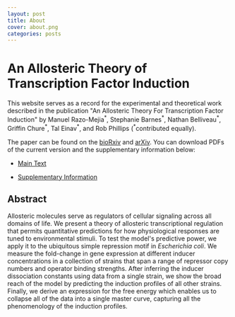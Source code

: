 ```yaml
---
layout: post
title: About
cover: about.png
categories: posts
---
```

# An Allosteric Theory of Transcription Factor Induction
This website serves as a record for the experimental and theoretical work described in the publication "An Allosteric Theory For Transcription Factor Induction" by Manuel Razo-Mejia<sup>\*</sup>, Stephanie Barnes<sup>\*</sup>, Nathan Belliveau<sup>\*</sup>, Griffin Chure<sup>\*</sup>, Tal Einav<sup>\*</sup>, and Rob Phillips (<sup>\*</sup>contributed equally).


The paper can be found on the [bioRxiv](http://biorxiv.org/content/early/2017/02/22/111013) and [arXiv](https://arxiv.org/abs/1702.07460).  You can download PDFs of the current version and the supplementary information below:

* [Main Text](http://www.rpgroup.caltech.edu/publications/RazoMejia_et_al_2017.pdf)

* [Supplementary Information](http://www.rpgroup.caltech.edu/publications/RazoMejia_et_al_2017_SI.pdf)


## Abstract

Allosteric molecules serve as regulators of cellular signaling across all
domains of life.  We present a theory of allosteric transcriptional regulation
that permits quantitative predictions for how physiological responses are tuned to environmental stimuli. To test the model's predictive
power, we apply it to the ubiquitous simple repression motif in *Escherichia coli*. We
measure the fold-change in gene expression at different inducer concentrations in a collection of strains that span a range of
repressor copy numbers and operator binding strengths. After inferring the inducer dissociation constants using data
from a single strain, we show the broad reach of the model by predicting the induction profiles of all other strains.
Finally, we derive an expression for the free energy which enables us to collapse all of the data into a single master curve, capturing all the phenomenology of the induction profiles.
